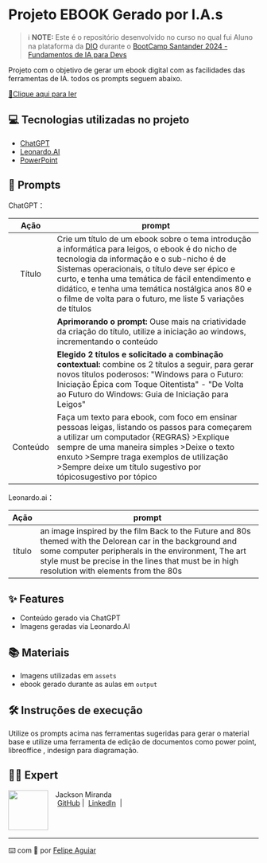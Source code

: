 # Projeto EBOOK Gerado por I.A.s


 > ℹ️ **NOTE:** Este é o repositório desenvolvido no curso no qual fui Aluno na plataforma da [DIO](https://dio.me) durante o [BootCamp Santander 2024 - Fundamentos de IA para Devs](https://web.dio.me/track/santander-2024-fundamentos-de-ia-para-devs)

Projeto com o objetivo de gerar um ebook digital com as facilidades das ferramentas de IA. todos os prompts
seguem abaixo.

<a href="https://github.com/noskcaj1/BackToTheFuture/blob/main/ebook%20-%20Iniciante%20em%20Inform%C3%A1tica.pdf" title="View PDF now"> 📕Clique aqui para ler</a>

## 💻 Tecnologias utilizadas no projeto

- [ChatGPT](https://chat.openai.com/) 
- [Leonardo.AI](https://leonardo.ai)
- [PowerPoint](https://www.microsoft.com/en/microsoft-365/powerpoint)

## 🧠 Prompts


ChatGPT：

|   Ação   | prompt                                                                                                                                                                                                                                                   |
| :------: | ---------------------------------------------------------------------------------------------------------------------------------------------------------------------------------------------------------------------------------------------------------|
|  Título  | Crie um título de um ebook sobre o tema introdução a informática para leigos, o ebook é do nicho de tecnologia da informação e o sub-nicho é de Sistemas operacionais, o título deve ser épico e curto, e tenha uma temática de fácil entendimento e didático, e tenha uma temática nostálgica anos 80 e o filme de volta para o futuro, me liste 5 variações de títulos| 
|          | **Aprimorando o prompt:** Ouse mais na criatividade da criação do título, utilize a iniciação ao windows, incrementando o conteúdo| 
|          | **Elegido 2 títulos e solicitado a combinação contextual:** combine os 2 títulos a seguir, para gerar novos titulos poderosos: "Windows para o Futuro: Iniciação Épica com Toque Oitentista" - "De Volta ao Futuro do Windows: Guia de Iniciação para Leigos"|
| Conteúdo | Faça um texto para ebook, com foco em ensinar pessoas leigas, listando os passos para começarem a utilizar um computador {REGRAS} >Explique sempre de uma maneira simples >Deixe o texto enxuto >Sempre traga exemplos de utilização >Sempre deixe um título sugestivo por tópicosugestivo por tópico |


Leonardo.ai：

|  Ação  | prompt                                                                                 |
| :----: | -------------------------------------------------------------------------------------- |
| título | an image inspired by the film Back to the Future and 80s themed with the Delorean car in the background and some computer peripherals in the environment, The art style must be precise in the lines that must be in high resolution with elements from the 80s |

## ✨ Features

- Conteúdo gerado via ChatGPT
- Imagens geradas via Leonardo.AI

## 📚 Materiais

- Imagens utilizadas em `assets`
- ebook gerado durante as aulas em `output`

## 🛠️ Instruções de execução

Utilize os prompts acima nas ferramentas sugeridas para gerar o material base e utilize uma ferramenta de edição de documentos como power point, libreoffice , indesign para diagramação.

## 👨‍💻 Expert

<p>
    <img 
      align=left 
      margin=10 
      width=80 
      src="(https://avatars.githubusercontent.com/u/83094891?s=400&u=211fc55e67cde214902119da4e7090260b749bce&v=4)"
    />
    <p>&nbsp&nbsp&nbspJackson Miranda<br>
    &nbsp&nbsp&nbsp
    <a href="https://github.com/noskcaj1">
    GitHub</a>&nbsp;|&nbsp;
    <a href="https://www.linkedin.com/in/jacksonsbm/">LinkedIn</a>
&nbsp;|&nbsp;</p>
</p>
<br/><br/>
<p>

---

⌨️ com 💜 por [Felipe Aguiar](https://github.com/felipeAguiarCode)
